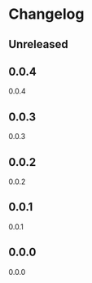 # Changelog

<!--
Note: In this file, do not use the hard wrap in the middle of a sentence for compatibility with GitHub comment style markdown rendering.
-->


## Unreleased

## 0.0.4

0.0.4

## 0.0.3

0.0.3

## 0.0.2

0.0.2

## 0.0.1

0.0.1

## 0.0.0

0.0.0
